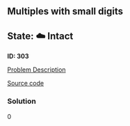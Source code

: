 ## Multiples with small digits

## State: :cloud: **Intact**

**ID: 303**

[Problem Description](https://projecteuler.net/problem=303)

[Source code](main.cpp)

### Solution
0